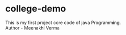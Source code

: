 # college-demo
This is my first project core code of java Programming.
<br>
Author - Meenakhi Verma
